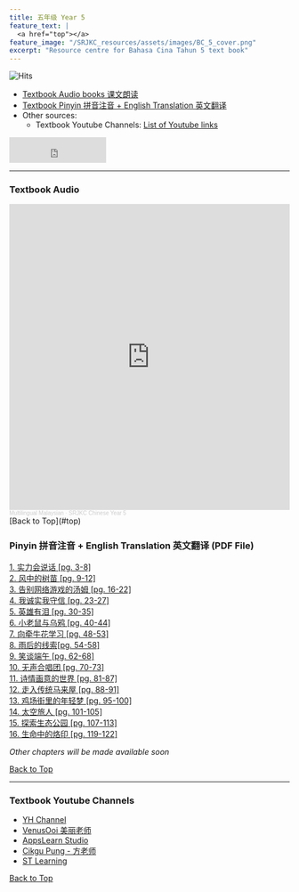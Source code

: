 ```yaml
---
title: 五年级 Year 5 
feature_text: |
  <a href="top"></a>
feature_image: "/SRJKC_resources/assets/images/BC_5_cover.png"
excerpt: "Resource centre for Bahasa Cina Tahun 5 text book"
---
```

![Hits](https://hits.seeyoufarm.com/api/count/incr/badge.svg?url=https%3A%2F%2Fmultilingual-malaysian.github.io%2FSRJKC_resources%2F&count_bg=%2379C83D&title_bg=%23555555&icon=&icon_color=%23E7E7E7&title=hits&edge_flat=false)

- [Textbook Audio books 课文朗读](#audio)
- [Textbook Pinyin 拼音注音 + English Translation 英文翻译](#pinyin)
- Other sources:
  - Textbook Youtube Channels: [List of Youtube links](#videos)

<iframe src="https://www.facebook.com/plugins/like.php?href=https%3A%2F%2Fmultilingual-malaysian.github.io%2FSRJKC_resources%2Fyear5%2F&width=174&layout=button_count&action=like&size=large&share=true&height=46&appId" width="174" height="46" style="border:none;overflow:hidden" scrolling="no" frameborder="0" allowfullscreen="true" allow="autoplay; clipboard-write; encrypted-media; picture-in-picture; web-share"></iframe>

---

### Textbook Audio <a name="audio"></a>
<iframe width="100%" height="550" scrolling="no" frameborder="yes" allow="autoplay" src="https://w.soundcloud.com/player/?url=https%3A//api.soundcloud.com/playlists/1494650551&color=%23b0aa78&auto_play=false&hide_related=false&show_comments=false&show_user=false&show_reposts=false&show_teaser=false"></iframe><div style="font-size: 10px; color: #cccccc;line-break: anywhere;word-break: normal;overflow: hidden;white-space: nowrap;text-overflow: ellipsis; font-family: Interstate,Lucida Grande,Lucida Sans Unicode,Lucida Sans,Garuda,Verdana,Tahoma,sans-serif;font-weight: 100;"><a href="https://soundcloud.com/multilingual-malaysian" title="Multilingual Malaysian" target="_blank" style="color: #cccccc; text-decoration: none;">Multilingual Malaysian</a> · <a href="https://soundcloud.com/multilingual-malaysian/sets/srjkc-chinese-year-5" title="SRJKC Chinese Year 5" target="_blank" style="color: #cccccc; text-decoration: none;">SRJKC Chinese Year 5</a></div>
[Back to Top](#top)

### Pinyin 拼音注音 + English Translation 英文翻译 (PDF File) <a name="pinyin"></a>
<a href="/SRJKC_resources/doc/year5/year5_text1.pdf" target="_blank">1. 实力会说话 [pg. 3-8]</a>\
<a href="/SRJKC_resources/doc/year5/year5_text2.pdf" target="_blank">2. 风中的树苗 [pg. 9-12]</a>\
<a href="/SRJKC_resources/doc/year5/year5_text3.pdf" target="_blank">3. 告别网络游戏的汤姆 [pg. 16-22]</a>\
<a href="/SRJKC_resources/doc/year5/year5_text4.pdf" target="_blank">4. 我诚实我守信 [pg. 23-27]</a>\
<a href="/SRJKC_resources/doc/year5/year5_text5.pdf" target="_blank">5. 英雄有泪 [pg. 30-35]</a>\
<a href="/SRJKC_resources/doc/year5/year5_text6.pdf" target="_blank">6. 小老鼠与乌鸦 [pg. 40-44]</a>\
<a href="/SRJKC_resources/doc/year5/year5_text7.pdf" target="_blank">7. 向牵牛花学习 [pg. 48-53]</a>\
<a href="/SRJKC_resources/doc/year5/year5_text8.pdf" target="_blank">8. 雨后的线索[pg. 54-58]</a>\
<a href="/SRJKC_resources/doc/year5/year5_text9.pdf" target="_blank">9. 笑谈端午 [pg. 62-68]</a>\
<a href="/SRJKC_resources/doc/year5/year5_text10.pdf" target="_blank">10. 无声合唱团 [pg. 70-73]</a>\
<a href="/SRJKC_resources/doc/year5/year5_text11.pdf" target="_blank">11. 诗情画意的世界 [pg. 81-87]</a>\
<a href="/SRJKC_resources/doc/year5/year5_text12.pdf" target="_blank">12. 走入传统马来屋 [pg. 88-91]</a>\
<a href="/SRJKC_resources/doc/year5/year5_text13.pdf" target="_blank">13. 鸡场街里的年轻梦 [pg. 95-100]</a>\
<a href="/SRJKC_resources/doc/year5/year5_text14.pdf" target="_blank">14. 太空旅人 [pg. 101-105]</a>\
<a href="/SRJKC_resources/doc/year5/year5_text15.pdf" target="_blank">15. 探索生态公园 [pg. 107-113]</a>\
<a href="/SRJKC_resources/doc/year5/year5_text16.pdf" target="_blank">16. 生命中的烙印 [pg. 119-122]</a>

_Other chapters will be made available soon_

[Back to Top](#top)

----
### Textbook Youtube Channels<a name="videos"></a>
- [YH Channel](https://youtube.com/playlist?list=PL5o5V0axbg-OHJ7A9EjH-w758iwJszXoC)
- [VenusOoi 美丽老师](https://youtube.com/playlist?list=PL4gfU1R9rYSGomUMo9eDc3pFxMBecEZhg)
- [AppsLearn Studio](https://youtube.com/playlist?list=PL3Y7BEk2qJAs_q0X_6Krk3dIkpV-hUKV7)
- [Cikgu Pung - 方老师](https://youtube.com/playlist?list=PLeyRyduWLbPmOkTqMRNtO5pqD-eW0FjfZ)
- [ST Learning](https://youtube.com/playlist?list=PLWHj6qMvhaStSIZ2ZYv3vjPTAmXrOlrmy)

[Back to Top](#top)
